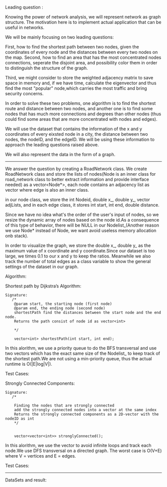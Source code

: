 Leading question :

Knowing the power of network analysis, we will represent network as graph structure. The motivation here is to implement actual application that can be useful in networks.

We will be mainly focusing on two leading questions:

First, how to find the shortest path between two nodes, given the coordinates of every node and the distances between every two nodes on the map.
Second, how to find an area that has the most concentrated nodes connections, seperate the disjoint area, and possibility color them in order to distinguish the structure of the graph.

Third, we might consider to store the weighted adjacency matrix to save space in memory and, if we have time, calculate the eigenvector and thus find the most "popular" node,which carries the most traffic and bring security concerns.

In order to solve these two problems, one algorithm is to find the shortest route and distance between two nodes, and another one is to find some nodes that has much more connections and degrees than other nodes (thus could find some areas that are more concentrated with nodes and edges).

We will use the dataset that contains the information of the x and y coordinates of every eixsted node in a city, the distance between two nodes, the nodeID, and the edgeID. We will be using these information to approach the leading questions raised above.

We will also represent the data in the form of a graph. 

--------------------------------------------------------------------------------------------------------------------------------------------------------------------

We answer the question by creating a RoadNetwork class.
We create  RoadNetwork class and store the lists of nodes(Node is an inner class for road_network class to better extract information and provide interface needed) as a vector<Node*>, each node contains an adjacency list as vector<Edge> where edge is also an inner class.
  

in our node class, we store the int Nodeid, double x_, double y_, vector<edge> adjLists, and in each edge class, it stores int start, int end, double distance.

Since we have no idea what's the order of the user's input of nodes, so we resize the dynamic array of nodes based on the node id.As a consequence of this type of behavior, there will be NULL in our Nodelist_(Another reason we use Node* instead of Node, we want avoid useless memory allocation onb stack).
 
In order to visualize the graph, we store the double x_, double y_ as the maximum value of x coordinate and y coordinate.Since our dataset is too large, we times 0.1 to our x and y to keep the ratios. Meanwhile we also track the number of total edges as a class variable to show the general settings of the dataset in our graph.

Algorithm:

Shortest path by Dijkstra’s Algorithm:
  
    Signature:
       /*
        @param start, the starting node (first node)
        @param end, the ending node (second node)
        shortestPath find the distances between the start node and the end node.
        Returns the path consist of node id as vector<int>
  
        */
  
        vector<int> shortestPath(int start, int end);
  
In this alorithm, we use a priority queue to do the BFS transversal and use two vectors which has the exact same size of the Nodelist_ to keep track of the shortest path.We are not using a min-priority queue, thus the actual runtime is O(|E|log|V|).
  

Test Cases:


Strongly Connected Components:
  
    Signature:
       /*
  
        Finding the nodes that are strongly connected
        add the strongly connected nodes into a vector at the same index
        Returns the strongly connected components as a 2D-vector with the nodeID as int
        */
  
  
        vector<vector<int>> stronglyConnected();
  
In this alorithm, we use the vector<visited> to avoid infinite loops and track each node.We use DFS transversal on a directed graph.
 The worst case is O(V+E) where V = vertices and E = edges.


Test Cases:
  
  
  
--------------------------------------------------------------------------------------------------------------------------------------------------------------------
  
  DataSets and result:
  



